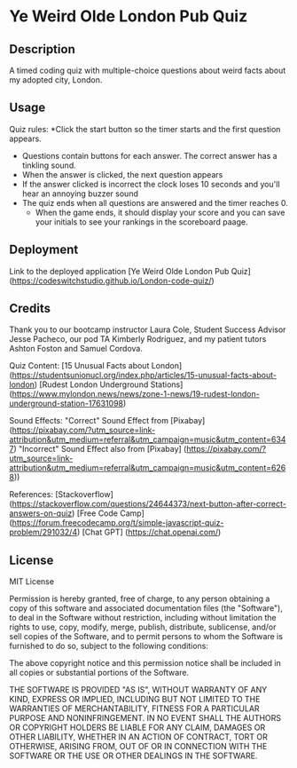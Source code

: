 # Ye Weird Olde London Pub Quiz

## Description
A timed coding quiz with multiple-choice questions about weird facts about my adopted city, London.

## Usage
Quiz rules:
*Click the start button so the timer starts and the first question appears.
  * Questions contain buttons for each answer. The correct answer has a tinkling sound.
  * When the answer is clicked, the next question appears
  * If the answer clicked is incorrect the clock loses 10 seconds and you'll hear an annoying buzzer sound 
* The quiz ends when all questions are answered and the timer reaches 0.
  * When the game ends, it should display your score and you can save your initials to see your rankings in the scoreboard paage.
  

## Deployment
Link to the deployed application 
[Ye Weird Olde London Pub Quiz] (https://codeswitchstudio.github.io/London-code-quiz/)


## Credits

Thank you to our bootcamp instructor Laura Cole, Student Success Advisor Jesse Pacheco, our pod TA Kimberly Rodriguez, and my patient tutors Ashton Foston and Samuel Cordova.

Quiz Content:
[15 Unusual Facts about London] (https://studentsunionucl.org/index.php/articles/15-unusual-facts-about-london)
[Rudest London Underground Stations] (https://www.mylondon.news/news/zone-1-news/19-rudest-london-underground-station-17631098)

Sound Effects: 
"Correct" Sound Effect from [Pixabay] (https://pixabay.com/?utm_source=link-attribution&utm_medium=referral&utm_campaign=music&utm_content=6347)
"Incorrect" Sound Effect also from [Pixabay] (https://pixabay.com/?utm_source=link-attribution&utm_medium=referral&utm_campaign=music&utm_content=6268))

References:
[Stackoverflow] (https://stackoverflow.com/questions/24644373/next-button-after-correct-answers-on-quiz)
[Free Code Camp] (https://forum.freecodecamp.org/t/simple-javascript-quiz-problem/291032/4)
[Chat GPT] (https://chat.openai.com/)

## License
MIT License

Permission is hereby granted, free of charge, to any person obtaining a copy
of this software and associated documentation files (the "Software"), to deal
in the Software without restriction, including without limitation the rights
to use, copy, modify, merge, publish, distribute, sublicense, and/or sell
copies of the Software, and to permit persons to whom the Software is
furnished to do so, subject to the following conditions:

The above copyright notice and this permission notice shall be included in all
copies or substantial portions of the Software.

THE SOFTWARE IS PROVIDED "AS IS", WITHOUT WARRANTY OF ANY KIND, EXPRESS OR
IMPLIED, INCLUDING BUT NOT LIMITED TO THE WARRANTIES OF MERCHANTABILITY,
FITNESS FOR A PARTICULAR PURPOSE AND NONINFRINGEMENT. IN NO EVENT SHALL THE
AUTHORS OR COPYRIGHT HOLDERS BE LIABLE FOR ANY CLAIM, DAMAGES OR OTHER
LIABILITY, WHETHER IN AN ACTION OF CONTRACT, TORT OR OTHERWISE, ARISING FROM,
OUT OF OR IN CONNECTION WITH THE SOFTWARE OR THE USE OR OTHER DEALINGS IN THE
SOFTWARE.
